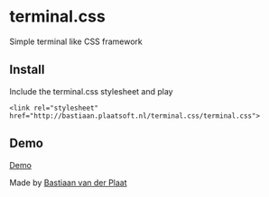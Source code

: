 # terminal.css
Simple terminal like CSS framework

## Install
Include the terminal.css stylesheet and play
```
<link rel="stylesheet" href="http://bastiaan.plaatsoft.nl/terminal.css/terminal.css">
```

## Demo
[Demo](http://bastiaan.plaatsoft.nl/terminal.css/)

Made by [Bastiaan van der Plaat](http://bastiaan.plaatsoft.nl/)
